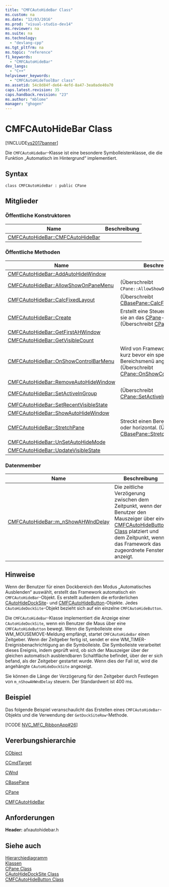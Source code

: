 ```yaml
---
title: "CMFCAutoHideBar Class"
ms.custom: na
ms.date: "12/03/2016"
ms.prod: "visual-studio-dev14"
ms.reviewer: na
ms.suite: na
ms.technology: 
  - "devlang-cpp"
ms.tgt_pltfrm: na
ms.topic: "reference"
f1_keywords: 
  - "CMFCAutoHideBar"
dev_langs: 
  - "C++"
helpviewer_keywords: 
  - "CMFCAutoHideToolBar class"
ms.assetid: 54c8d84f-de64-4efd-8a47-3ea0ade40a70
caps.latest.revision: 35
caps.handback.revision: "23"
ms.author: "mblome"
manager: "ghogen"
---
```

# CMFCAutoHideBar Class
[!INCLUDE[vs2017banner](../../assembler/inline/includes/vs2017banner.md)]

Die `CMFCAutoHideBar`\-Klasse ist eine besondere Symbolleistenklasse, die die Funktion „Automatisch im Hintergrund“ implementiert.  
  
## Syntax  
  
```  
class CMFCAutoHideBar : public CPane  
```  
  
## Mitglieder  
  
### Öffentliche Konstruktoren  
  
|Name|Beschreibung|  
|----------|------------------|  
|[CMFCAutoHideBar::CMFCAutoHideBar](../Topic/CMFCAutoHideBar::CMFCAutoHideBar.md)||  
  
### Öffentliche Methoden  
  
|Name|Beschreibung|  
|----------|------------------|  
|[CMFCAutoHideBar::AddAutoHideWindow](../Topic/CMFCAutoHideBar::AddAutoHideWindow.md)||  
|[CMFCAutoHideBar::AllowShowOnPaneMenu](../Topic/CMFCAutoHideBar::AllowShowOnPaneMenu.md)|\(Überschreibt `CPane::AllowShowOnPaneMenu`.\)|  
|[CMFCAutoHideBar::CalcFixedLayout](../Topic/CMFCAutoHideBar::CalcFixedLayout.md)|\(Überschreibt [CBasePane::CalcFixedLayout](../Topic/CBasePane::CalcFixedLayout.md).\)|  
|[CMFCAutoHideBar::Create](../Topic/CMFCAutoHideBar::Create.md)|Erstellt eine Steuerleiste und fügt sie an das [CPane](../../mfc/reference/cpane-class.md)\-Objekt an.  \(Überschreibt [CPane::Create](../Topic/CPane::Create.md).\)|  
|[CMFCAutoHideBar::GetFirstAHWindow](../Topic/CMFCAutoHideBar::GetFirstAHWindow.md)||  
|[CMFCAutoHideBar::GetVisibleCount](../Topic/CMFCAutoHideBar::GetVisibleCount.md)||  
|[CMFCAutoHideBar::OnShowControlBarMenu](../Topic/CMFCAutoHideBar::OnShowControlBarMenu.md)|Wird von Framework aufgerufen, kurz bevor ein spezielles Bereichsmenü angezeigt wird.  \(Überschreibt [CPane::OnShowControlBarMenu](../Topic/CPane::OnShowControlBarMenu.md).\)|  
|[CMFCAutoHideBar::RemoveAutoHideWindow](../Topic/CMFCAutoHideBar::RemoveAutoHideWindow.md)||  
|[CMFCAutoHideBar::SetActiveInGroup](../Topic/CMFCAutoHideBar::SetActiveInGroup.md)|\(Überschreibt [CPane::SetActiveInGroup](../Topic/CPane::SetActiveInGroup.md).\)|  
|[CMFCAutoHideBar::SetRecentVisibleState](../Topic/CMFCAutoHideBar::SetRecentVisibleState.md)||  
|[CMFCAutoHideBar::ShowAutoHideWindow](../Topic/CMFCAutoHideBar::ShowAutoHideWindow.md)||  
|[CMFCAutoHideBar::StretchPane](../Topic/CMFCAutoHideBar::StretchPane.md)|Streckt einen Bereich vertikal oder horizontal.  \(Überschreibt [CBasePane::StretchPane](../Topic/CBasePane::StretchPane.md).\)|  
|[CMFCAutoHideBar::UnSetAutoHideMode](../Topic/CMFCAutoHideBar::UnSetAutoHideMode.md)||  
|[CMFCAutoHideBar::UpdateVisibleState](../Topic/CMFCAutoHideBar::UpdateVisibleState.md)||  
  
### Datenmember  
  
|Name|Beschreibung|  
|----------|------------------|  
|[CMFCAutoHideBar::m\_nShowAHWndDelay](../Topic/CMFCAutoHideBar::m_nShowAHWndDelay.md)|Die zeitliche Verzögerung zwischen dem Zeitpunkt, wenn der Benutzer den Mauszeiger über eine [CMFCAutoHideButton Class](../../mfc/reference/cmfcautohidebutton-class.md) platziert und dem Zeitpunkt, wenn das Framework das zugeordnete Fenster anzeigt.|  
  
## Hinweise  
 Wenn der Benutzer für einen Dockbereich den Modus „Automatisches Ausblenden“ auswählt, erstellt das Framework automatisch ein `CMFCAutoHideBar`\-Objekt.  Es erstellt außerdem die erforderlichen [CAutoHideDockSite](../../mfc/reference/cautohidedocksite-class.md)\- und [CMFCAutoHideButton](../../mfc/reference/cmfcautohidebutton-class.md)\-Objekte.  Jedes `CAutoHideDockSite`\-Objekt bezieht sich auf ein einzelne `CMFCAutoHideButton`.  
  
 Die `CMFCAutoHideBar`\-Klasse implementiert die Anzeige einer `CAutoHideDockSite`, wenn ein Benutzer die Maus über eine `CMFCAutoHideButton` bewegt.  Wenn die Symbolleiste eine WM\_MOUSEMOVE\-Meldung empfängt, startet `CMFCAutoHideBar` einen Zeitgeber.  Wenn der Zeitgeber fertig ist, sendet er eine WM\_TIMER\-Ereignisbenachrichtigung an die Symbolleiste.  Die Symbolleiste verarbeitet dieses Ereignis, indem geprüft wird, ob sich der Mauszeiger über der gleichen automatisch ausblendbaren Schaltfläche befindet, über der er sich befand, als der Zeitgeber gestartet wurde.  Wenn dies der Fall ist, wird die angehängte `CAutoHideDockSite` angezeigt.  
  
 Sie können die Länge der Verzögerung für den Zeitgeber durch Festlegen von `m_nShowAHWndDelay` steuern.  Der Standardwert ist 400 ms.  
  
## Beispiel  
 Das folgende Beispiel veranschaulicht das Erstellen eines `CMFCAutoHideBar`\-Objekts und die Verwendung der `GetDockSiteRow`\-Methode.  
  
 [!CODE [NVC_MFC_RibbonApp#26](../CodeSnippet/VS_Snippets_Misc/NVC_MFC_RibbonApp#26)]  
  
## Vererbungshierarchie  
 [CObject](../../mfc/reference/cobject-class.md)  
  
 [CCmdTarget](../../mfc/reference/ccmdtarget-class.md)  
  
 [CWnd](../../mfc/reference/cwnd-class.md)  
  
 [CBasePane](../../mfc/reference/cbasepane-class.md)  
  
 [CPane](../../mfc/reference/cpane-class.md)  
  
 [CMFCAutoHideBar](../../mfc/reference/cmfcautohidebar-class.md)  
  
## Anforderungen  
 **Header:** afxautohidebar.h  
  
## Siehe auch  
 [Hierarchiediagramm](../../mfc/hierarchy-chart.md)   
 [Klassen](../../mfc/reference/mfc-classes.md)   
 [CPane Class](../../mfc/reference/cpane-class.md)   
 [CAutoHideDockSite Class](../../mfc/reference/cautohidedocksite-class.md)   
 [CMFCAutoHideButton Class](../../mfc/reference/cmfcautohidebutton-class.md)